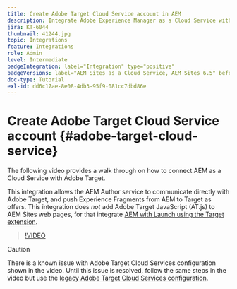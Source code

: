 ```yaml
---
title: Create Adobe Target Cloud Service account in AEM
description: Integrate Adobe Experience Manager as a Cloud Service with Adobe Target using Cloud Service and Adobe IMS authentication.
jira: KT-6044
thumbnail: 41244.jpg
topic: Integrations
feature: Integrations
role: Admin
level: Intermediate
badgeIntegration: label="Integration" type="positive"
badgeVersions: label="AEM Sites as a Cloud Service, AEM Sites 6.5" before-title="false"
doc-type: Tutorial
exl-id: dd6c17ae-8e08-4db3-95f9-081cc7dbd86e
---
```

# Create Adobe Target Cloud Service account {#adobe-target-cloud-service}

The following video provides a walk through on how to connect AEM as a Cloud Service with Adobe Target. 

This integration allows the AEM Author service to communicate directly with Adobe Target, and push Experience Fragments from AEM to Target as offers.  This integration does *not* add Adobe Target JavaScript (AT.js) to AEM Sites web pages, for that integrate [AEM with Launch using the Target extension](../experience-platform/data-collection/tags/connect-aem-tag-property-using-ims.md).

>[!VIDEO](https://video.tv.adobe.com/v/41244?quality=12&learn=on)

>[!CAUTION]
>
>There is a known issue with Adobe Target Cloud Services configuration shown in the video. Until this issue is resolved, follow the same steps in the video but use the [legacy Adobe Target Cloud Services configuration](https://experienceleague.adobe.com/docs/experience-manager-learn/aem-target-tutorial/aem-target-implementation/using-aem-cloud-services.html).
